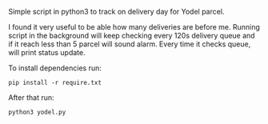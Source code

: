 Simple script in python3 to track on delivery day for Yodel parcel.

I found it very useful to be able how many deliveries are before me.
Running script in the background will keep checking every 120s delivery
queue and if it reach less than 5 parcel will sound alarm.
Every time it checks queue, will print status update.

To install dependencies run:

	pip install -r require.txt

After that run:

	python3 yodel.py
